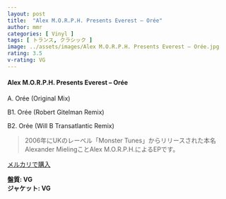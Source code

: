 ```yaml
---
layout: post
title:  "Alex M.O.R.P.H. Presents Everest – Orée"
author: mmr
categories: [ Vinyl ]
tags: [ トランス, クラシック ]
image: ../assets/images/Alex M.O.R.P.H. Presents Everest – Orée.jpg
rating: 3.5
v-rating: VG
---
```


#### Alex M.O.R.P.H. Presents Everest – Orée

A. Orée (Original Mix)

B1. Orée (Robert Gitelman Remix)

B2. Orée (Will B Transatlantic Remix)

> 2006年にUKのレーベル「Monster Tunes」からリリースされた本名Alexander MielingことAlex M.O.R.P.H.によるEPです。


[メルカリで購入](https://jp.mercari.com/item/m77924828618)

<div class="mt-4 mb-4 d-flex align-items-center">
<strong class="mr-1">盤質: VG</strong>
</div>
<div class="mt-4 mb-4 d-flex align-items-center">
<strong class="mr-1">ジャケット: VG</strong>
</div>
